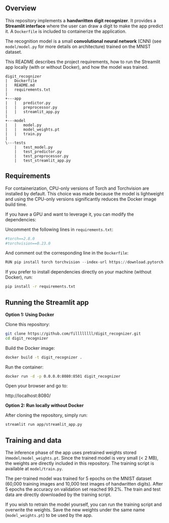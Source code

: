 ## Overview

This repository implements a **handwritten digit recognizer**.
It provides a **Streamlit interface** where the user can draw a digit to make the app predict it.
A `Dockerfile` is included to containerize the application.

The recognition model is a small **convolutional neural network** (CNN) (see `model/model.py` for more details on architecture) trained on the MNIST dataset.

This README describes the project requirements, how to run the Streamlit app locally (with or without Docker), and how the model was trained.

```arduino 
digit_recognizer
|   Dockerfile
|   README.md
|   requirements.txt
|               
+---app
|   |   predictor.py
|   |   preprocessor.py
|   |   streamlit_app.py
|                        
+---model
|   |   model.py
|   |   model_weights.pt
|   |   train.py
|           
\---tests
    |   test_model.py
    |   test_predictor.py
    |   test_preprocessor.py
    |   test_streamlit_app.py
```

## Requirements

For containerization, CPU-only versions of Torch and Torchvision are installed by default.
This choice was made because the model is lightweight and using the CPU-only versions significantly reduces the Docker image build time.

If you have a GPU and want to leverage it, you can modify the dependencies:

Uncomment the following lines in `requirements.txt`:
```python
#torch==2.8.0
#torchvision==0.23.0
```
And comment out the corresponding line in the `Dockerfile`:
```python
RUN pip install torch torchvision --index-url https://download.pytorch.org/whl/cpu
```

If you prefer to install dependencies directly on your machine (without Docker), run:
```bash
pip install -r requirements.txt
```

## Running the Streamlit app

**Option 1: Using Docker**

Clone this repository:
```bash 
git clone https://github.com/fillllllll/digit_recognizer.git
cd digit_recognizer
```

Build the Docker image:
```bash
docker build -t digit_recognizer .
```

Run the container:
```bash
docker run -d -p 0.0.0.0:8080:8501 digit_recognizer
```

Open your browser and go to:

http://localhost:8080/

**Option 2: Run locally without Docker**

After cloning the repository, simply run:
```bash
streamlit run app/streamlit_app.py
```
## Training and data

The inference phase of the app uses pretrained weights stored in`model/model_weights.pt`.
Since the trained model is very small (< 2 MB), the weights are directly included in this repository.
The training script is available at `model/train.py`.

The per-trained model was trained for 5 epochs on the MNIST dataset (60,000 training images and 10,000 test images of handwritten digits). After 5 epochs the accuracy on validation set reached 99.2%. The train and test data are directly downloaded by the training script.

If you wish to retrain the model yourself, you can run the training script and overwrite the weights. Save the new weights under the same name (`model_weights.pt`) to be used by the app.